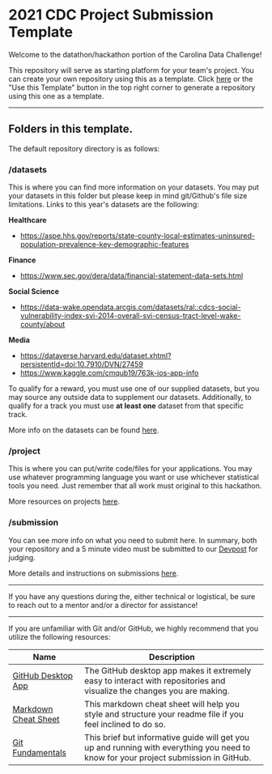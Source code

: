 # 2021 CDC Project Submission Template

Welcome to the datathon/hackathon portion of the Carolina Data Challenge!

This repository will serve as starting platform for your team's project. You can create your own repository using this as a template. Click [here](https://github.com/Carolina-Data-Challenge/project-template-21/generate) or the "Use this Template" button in the top right corner to generate a repository using this one as a template.

---

## Folders in this template.
The default repository directory is as follows:

### /datasets
This is where you can find more information on your datasets. You may put your datasets in this folder but please keep in mind git/Github's file size limitations. Links to this year's datasets are the following:

**Healthcare**
- https://aspe.hhs.gov/reports/state-county-local-estimates-uninsured-population-prevalence-key-demographic-features

**Finance**
- https://www.sec.gov/dera/data/financial-statement-data-sets.html

**Social Science**
- https://data-wake.opendata.arcgis.com/datasets/ral::cdcs-social-vulnerability-index-svi-2014-overall-svi-census-tract-level-wake-county/about

**Media**
- https://dataverse.harvard.edu/dataset.xhtml?persistentId=doi:10.7910/DVN/27459
- https://www.kaggle.com/cmqub19/763k-ios-app-info

To qualify for a reward, you must use one of our supplied datasets, but you may source any outside data to supplement our datasets. Additionally, to qualify for a track you must use **at least one** dataset from that specific track.

More info on the datasets can be found [here](https://github.com/Carolina-Data-Challenge/project-template-21/tree/main/datasets).

### /project
This is where you can put/write code/files for your applications. You may use whatever programming language you want or use whichever statistical tools you need. Just remember that all work must original to this hackathon.

More resources on projects [here](https://github.com/Carolina-Data-Challenge/project-template-21/tree/main/project).

### /submission
You can see more info on what you need to submit here. In summary, both your repository and a 5 minute video must be submitted to our [Devpost](https://cdcunc21.devpost.com/) for judging.

More details and instructions on submissions [here](https://github.com/Carolina-Data-Challenge/project-template-21/tree/main/submission).

---

If you have any questions during the, either technical or logistical, be sure to reach out to a mentor and/or a director for assistance!

---

If you are unfamiliar with Git and/or GitHub, we highly recommend that you utilize the following resources:
 
 | Name | Description |
 |------|-------------|
 | [GitHub Desktop App](https://desktop.github.com/) | The GitHub desktop app makes it extremely easy to interact with repositories and visualize the changes you are making.
 | [Markdown Cheat Sheet](https://guides.github.com/pdfs/markdown-cheatsheet-online.pdf) | This markdown cheat sheet will help you style and structure your readme file if you feel inclined to do so.
 | [Git Fundamentals](https://rogerdudler.github.io/git-guide/) | This brief but informative guide will get you up and running with everything you need to know for your project submission in GitHub.
 
